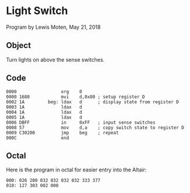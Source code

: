 # Light Switch
Program by Lewis Moten, May 21, 2018

## Object
Turn lights on above the sense switches.

## Code

```Assembly
0000                 org    0
0000 1680            mvi    d,0x80 ; setup register D
0002 1A         beg: ldax   d      ; display state from register D
0003 1A              ldax   d
0004 1A              ldax   d
0005 1A              ldax   d
0006 DBFF            in     0xFF   ; input sense switches
0008 57              mov    d,a    ; copy switch state to register D
0009 C30200          jmp    beg    ; repeat
000C                 end
```

## Octal

Here is the program in octal for easier entry into the Altair:

```octal
000: 026 200 032 032 032 032 333 377
010: 127 303 002 000
```
